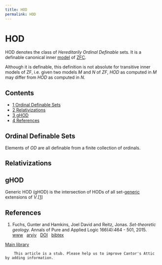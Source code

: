 ```yaml
---
title: HOD
permalink: HOD
---
```

# HOD











HOD denotes the class of *Hereditarily Ordinal Definable* sets. It is a
definable canonical inner
[model](/Model "Model") of
[ZFC](/ZFC "ZFC").

  
Although it is definable, this definition is not absolute for transitive
inner models of ZF, i.e. given two models $M$ and $N$ of $ZF$, $HOD$ as
computed in $M$ may differ from $HOD$ as computed in $N$.

  



## Contents


-   [<span class="tocnumber">1</span> <span class="toctext">Ordinal
    Definable Sets</span>](#Ordinal_Definable_Sets)
-   [<span class="tocnumber">2</span> <span
    class="toctext">Relativizations</span>](#Relativizations)
-   [<span class="tocnumber">3</span> <span
    class="toctext">gHOD</span>](#gHOD)
-   [<span class="tocnumber">4</span> <span
    class="toctext">References</span>](#References)


## Ordinal Definable Sets

Elements of $OD$ are all definable from a finite collection of ordinals.

## Relativizations

## gHOD

Generic HOD (gHOD) is the intersection of HODs of all
set-[generic](/Forcing "Forcing")
extensions of
$V$.\[[1](#bibkey_FuchsHamkinsReitz2015:SetTheoreticGeology)\]

## References

1.  <span id="bibkey_FuchsHamkinsReitz2015:SetTheoreticGeology">Fuchs,
    Gunter and Hamkins, Joel David and Reitz, Jonas. *Set-theoretic
    geology.* Annals of Pure and Applied Logic 166(4):464 - 501, 2015.
    <a href="http://www.sciencedirect.com/science/article/pii/S0168007214001225" class="extiw">www</a>   <a href="http://web.archive.org/web/20191028003550/http://arxiv.org/abs/1107.4776" class="extiw">arχiv</a>   <a href="http://web.archive.org/web/20191028003550/http://dx.doi.org/https://doi.org/10.1016/j.apal.2014.11.004" class="extiw">DOI</a>   <a href="javascript:bibpopup(&#39;@article%7BFuchsHamkinsReitz2015:SetTheoreticGeologytitle%20=%20%22Set-theoretic%20geology%22,journal%20=%20%22Annals%20of%20Pure%20and%20Applied%20Logic%22,volume%20=%20%22166%22,number%20=%20%224%22,pages%20=%20%22464%20-%20501%22,year%20=%20%222015%22,issn%20=%20%220168-0072%22,doi%20=%20%22http://web.archive.org/web/20191028003550/https://doi.org/10.1016/j.apal.2014.11.004%22,url%20=%20%22http://web.archive.org/web/20191028003550/http://www.sciencedirect.com/science/article/pii/S0168007214001225%22,author%20=%20%22Fuchs,%20Gunter%20and%20Hamkins,%20Joel%20David%20and%20Reitz,%20Jonas%22,title%20=%20%22Set-theoretic%20geology%22,eprint%20=%20%221107.4776%22,%7D&#39;)" class="bibtex">bibtex</a></span>

[Main
library](/Library "Library")

  

        This article is a stub. Please help us to improve Cantor's Attic by adding information.


